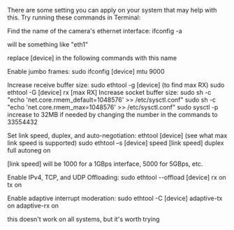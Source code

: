 There are some setting you can apply on your system that may help with
this. Try running these commands in Terminal:

Find the name of the camera's ethernet interface:     ifconfig -a

will be something like "eth1"

replace [device] in the following commands with this name

Enable jumbo frames:         sudo ifconfig [device] mtu 9000

Increase receive buffer size:       sudo ethtool -g [device]     (to find max RX)
                                                    sudo ethtool -G [device] rx [max RX]
Increase socket buffer size:     sudo sh -c "echo 'net.core.rmem_default=1048576' >> /etc/sysctl.conf"
                                                 sudo sh -c "echo 'net.core.rmem_max=1048576' >> /etc/sysctl.conf"
                                                 sudo sysctl -p
increase to 32MB if needed by changing the number in the commands to 33554432

Set link speed, duplex, and auto-negotiation:      ethtool [device]       (see what max link speed is supported)
                                                                             sudo ethtool –s [device] speed [link speed] duplex full autoneg on

[link speed] will be 1000 for a 1GBps interface, 5000 for 5GBps, etc.

Enable IPv4, TCP, and UDP Offloading:    sudo ethtool --offload [device] rx on tx on

Enable adaptive interrupt moderation:    sudo ethtool -C [device] adaptive-tx on adaptive-rx on

this doesn't work on all systems, but it's worth trying